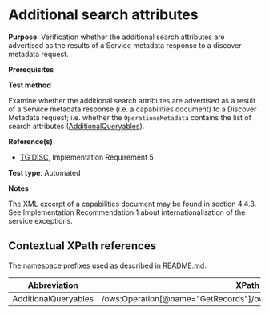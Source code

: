 # Additional search attributes

**Purpose**: Verification whether the additional search attributes are advertised as the results of a Service metadata response to a discover metadata request.

**Prerequisites**

**Test method**

Examine whether the additional search attributes are advertised as a result of a Service metadata response (i.e. a capabilities document) to a Discover Metadata request; i.e. whether the ```OperationsMetadata``` contains the list of search attributes ([AdditionalQueryables](#AdditionalQueryables)).

**Reference(s)**

* [TG DISC](README.md#ref_TG_DISC), Implementation Requirement 5


**Test type**: Automated

**Notes**

The XML excerpt of a capabilities document may be found in section 4.4.3. See Implementation Recommendation 1 about internationalisation of the service exceptions.


## Contextual XPath references

The namespace prefixes used as described in [README.md](README.md#namespaces).

Abbreviation                                               |  XPath expression
---------------------------------------------------------- | -------------------------------------------------------------------------
<a name="AdditionalQueryables"></a>AdditionalQueryables | /ows:Operation[@name="GetRecords"]/ows:Constraint[@name="AdditionalQueryables"]
